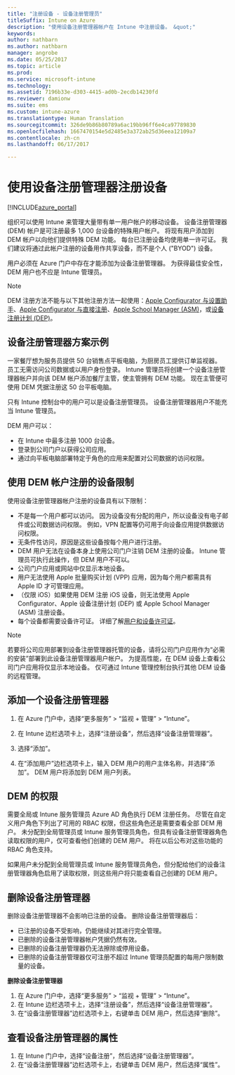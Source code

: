 ```yaml
---
title: "注册设备 - 设备注册管理员"
titleSuffix: Intune on Azure
description: "使用设备注册管理器帐户在 Intune 中注册设备。 &quot;"
keywords: 
author: nathbarn
ms.author: nathbarn
manager: angrobe
ms.date: 05/25/2017
ms.topic: article
ms.prod: 
ms.service: microsoft-intune
ms.technology: 
ms.assetid: 7196b33e-d303-4415-ad0b-2ecdb14230fd
ms.reviewer: damionw
ms.suite: ems
ms.custom: intune-azure
ms.translationtype: Human Translation
ms.sourcegitcommit: 326de9b86b80789a6ac19bb96ff6e4ca97789830
ms.openlocfilehash: 1667470154e5d2485e3a372ab25d36eea12109a7
ms.contentlocale: zh-cn
ms.lasthandoff: 06/17/2017

---
```


# <a name="enroll-devices-using-device-enrollment-manager"></a>使用设备注册管理器注册设备

[!INCLUDE[azure_portal](./includes/azure_portal.md)]

组织可以使用 Intune 来管理大量带有单一用户帐户的移动设备。 设备注册管理器 (DEM) 帐户是可注册最多 1,000 台设备的特殊用户帐户。 将现有用户添加到 DEM 帐户以向他们提供特殊 DEM 功能。 每台已注册设备均使用单一许可证。 我们建议将通过此帐户注册的设备用作共享设备，而不是个人 ("BYOD") 设备。  

用户必须在 Azure 门户中存在才能添加为设备注册管理器。 为获得最佳安全性，DEM 用户也不应是 Intune 管理员。

>[!NOTE]
>DEM 注册方法不能与以下其他注册方法一起使用：[Apple Configurator 与设置助手](apple-configurator-setup-assistant-enroll-ios.md)、[Apple Configurator 与直接注册](apple-configurator-direct-enroll-ios.md)、[Apple School Manager (ASM)](apple-school-manager-set-up-ios.md)，或[设备注册计划 (DEP)](device-enrollment-program-enroll-ios.md)。

## <a name="example-of-a-device-enrollment-manager-scenario"></a>设备注册管理器方案示例

一家餐厅想为服务员提供 50 台销售点平板电脑，为厨房员工提供订单监视器。 员工无需访问公司数据或以用户身份登录。 Intune 管理员将创建一个设备注册管理器帐户并向该 DEM 帐户添加餐厅主管，使主管拥有 DEM 功能。 现在主管便可使用 DEM 凭据注册这 50 台平板电脑。

只有 Intune 控制台中的用户可以是设备注册管理员。 设备注册管理器用户不能充当 Intune 管理员。

DEM 用户可以：

-   在 Intune 中最多注册 1000 台设备。
-   登录到公司门户以获得公司应用。
-   通过向平板电脑部署特定于角色的应用来配置对公司数据的访问权限。

## <a name="limitations-of-devices-that-are-enrolled-with-a-dem-account"></a>使用 DEM 帐户注册的设备限制

使用设备注册管理器帐户注册的设备具有以下限制：

  - 不是每一个用户都可以访问。 因为设备没有分配的用户，所以设备没有电子邮件或公司数据访问权限。 例如，VPN 配置等仍可用于向设备应用提供数据访问权限。
  - 无条件性访问，原因是这些设备按每个用户进行注册。
  - DEM 用户无法在设备本身上使用公司门户注销 DEM 注册的设备。 Intune 管理员可执行此操作，但 DEM 用户不可以。
  - 公司门户应用或网站中仅显示本地设备。
  - 用户无法使用 Apple 批量购买计划 (VPP) 应用，因为每个用户都需具有 Apple ID 才可管理应用。
  - （仅限 iOS）如果使用 DEM 注册 iOS 设备，则无法使用 Apple Configurator、Apple 设备注册计划 (DEP) 或 Apple School Manager (ASM) 注册设备。
  - 每个设备都需要设备许可证。 详细了解[用户和设备许可证](licenses-assign.md#how-user-and-device-licenses-affect-access-to-services)。


> [!NOTE]
> 若要将公司应用部署到设备注册管理器托管的设备，请将公司门户应用作为“必需的安装”部署到此设备注册管理器用户帐户。
> 为提高性能，在 DEM 设备上查看公司门户应用将仅显示本地设备。 仅可通过 Intune 管理控制台执行其他 DEM 设备的远程管理。


## <a name="add-a-device-enrollment-manager"></a>添加一个设备注册管理器

1.  在 Azure 门户中，选择“更多服务” > “监视 + 管理” > “Intune”。

2.  在 Intune 边栏选项卡上，选择“注册设备”，然后选择“设备注册管理器”。

3.  选择“添加”。

4.  在“添加用户”边栏选项卡上，输入 DEM 用户的用户主体名称，并选择“添加”。 DEM 用户将添加到 DEM 用户列表。

## <a name="permissions-for-dem"></a>DEM 的权限

需要全局或 Intune 服务管理员 Azure AD 角色执行 DEM 注册任务。 尽管在自定义用户角色下列出了可用的 RBAC 权限，但这些角色还是需要查看全部 DEM 用户。 未分配到全局管理员或 Intune 服务管理员角色，但具有设备注册管理器角色读取权限的用户，仅可查看他们创建的 DEM 用户。 将在以后公布对这些功能的 RBAC 角色支持。

如果用户未分配到全局管理员或 Intune 服务管理员角色，但分配给他们的设备注册管理器角色启用了读取权限，则这些用户将只能查看自己创建的 DEM 用户。

## <a name="remove-a-device-enrollment-manager"></a>删除设备注册管理器

删除设备注册管理器不会影响已注册的设备。 删除设备注册管理器后：

-   已注册的设备不受影响，仍能继续对其进行完全管理。
-   已删除的设备注册管理器帐户凭据仍然有效。
-   已删除的设备注册管理器仍无法擦除或停用设备。
-   已删除的设备注册管理器仅可注册不超过 Intune 管理员配置的每用户限制数量的设备。

**删除设备注册管理器**

1. 在 Azure 门户中，选择“更多服务” > “监视 + 管理” > “Intune”。
2. 在 Intune 边栏选项卡上，选择“注册设备”，然后选择“设备注册管理器”。
3. 在“设备注册管理器”边栏选项卡上，右键单击 DEM 用户，然后选择“删除”。

## <a name="view-the-properties-of-a-device-enrollment-manager"></a>查看设备注册管理器的属性

1. 在 Intune 门户中，选择“设备注册”，然后选择“设备注册管理器”。
2. 在“设备注册管理器”边栏选项卡上，右键单击 DEM 用户，然后选择“属性”。

